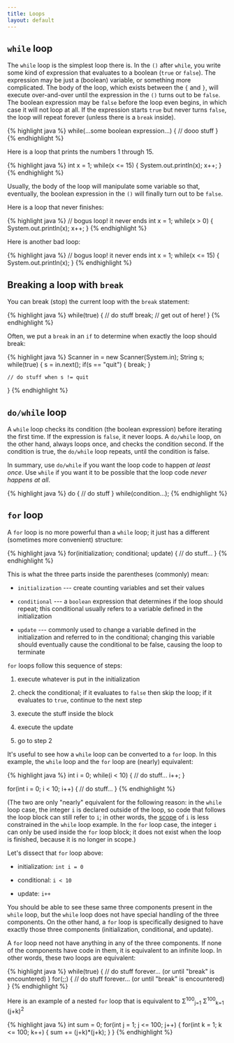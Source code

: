 ```yaml
---
title: Loops
layout: default
---
```


## `while` loop

The `while` loop is the simplest loop there is. In the `()` after `while`, you write some kind of expression that evaluates to a boolean (`true` or `false`). The expression may be just a (boolean) variable, or something more complicated. The body of the loop, which exists between the `{` and `}`, will execute over-and-over until the expression in the `()` turns out to be `false`. The boolean expression may be `false` before the loop even begins, in which case it will not loop at all. If the expression starts `true` but never turns `false`, the loop will repeat forever (unless there is a `break` inside).

{% highlight java %}
while(...some boolean expression...)
{
  // dooo stuff
}
{% endhighlight %}

Here is a loop that prints the numbers 1 through 15.

{% highlight java %}
int x = 1;
while(x <= 15)
{
    System.out.println(x);
    x++;
}
{% endhighlight %}

Usually, the body of the loop will manipulate some variable so that, eventually, the boolean expression in the `()` will finally turn out to be `false`.

Here is a loop that never finishes:

{% highlight java %}
// bogus loop! it never ends
int x = 1;
while(x > 0)
{
    System.out.println(x);
    x++;
}
{% endhighlight %}

Here is another bad loop:

{% highlight java %}
// bogus loop! it never ends
int x = 1;
while(x <= 15)
{
    System.out.println(x);
}
{% endhighlight %}

## Breaking a loop with `break`

You can break (stop) the current loop with the `break` statement:

{% highlight java %}
while(true)
{
    // do stuff
    break;  // get out of here!
}
{% endhighlight %}

Often, we put a `break` in an `if` to determine when exactly the loop should break:

{% highlight java %}
Scanner in = new Scanner(System.in);
String s;
while(true)
{
    s = in.next();
    if(s == "quit")
    {
        break;
    }

    // do stuff when s != quit
}
{% endhighlight %}

## `do/while` loop

A `while` loop checks its condition (the boolean expression) before iterating the first time. If the expression is `false`, it never loops. A `do/while` loop, on the other hand, always loops once, and checks the condition second. If the condition is true, the `do/while` loop repeats, until the condition is false.

In summary, use `do/while` if you want the loop code to happen *at least once*. Use `while` if you want it to be possible that the loop code *never happens at all*.

{% highlight java %}
do
{
    // do stuff
}
while(condition...);
{% endhighlight %}

## `for` loop

A `for` loop is no more powerful than a `while` loop; it just has a different (sometimes more convenient) structure:

{% highlight java %}
for(initialization; conditional; update)
{
    // do stuff...
}
{% endhighlight %}

This is what the three parts inside the parentheses (commonly) mean:

- `initialization` --- create counting variables and set their values

- `conditional` --- a `boolean` expression that determines if the loop should repeat; this conditional usually refers to a variable defined in the initialization

- `update` --- commonly used to change a variable defined in the initialization and referred to in the conditional; changing this variable should eventually cause the conditional to be false, causing the loop to terminate

`for` loops follow this sequence of steps:

1. execute whatever is put in the initialization

2. check the conditional; if it evaluates to `false` then skip the loop; if it evaluates to `true`, continue to the next step

3. execute the stuff inside the block

4. execute the update

5. go to step 2

It's useful to see how a `while` loop can be converted to a `for` loop. In this example, the `while` loop and the `for` loop are (nearly) equivalent:

{% highlight java %}
int i = 0;
while(i < 10)
{
    // do stuff...
    i++;
}

for(int i = 0; i < 10; i++)
{
    // do stuff...
}
{% endhighlight %}

(The two are only "nearly" equivalent for the following reason: in the `while` loop case, the integer `i` is declared outside of the loop, so code that follows the loop block can still refer to `i`; in other words, the [scope](/lecture/variables-type-scope.html) of `i` is less constrained in the `while` loop example. In the `for` loop case, the integer `i` can only be used inside the `for` loop block; it does not exist when the loop is finished, because it is no longer in scope.)

Let's dissect that `for` loop above:

- initialization: `int i = 0`

- conditional: `i < 10`

- update: `i++`

You should be able to see these same three components present in the `while` loop, but the `while` loop does not have special handling of the three components. On the other hand, a `for` loop is specifically designed to have exactly those three components (initialization, conditional, and update).

A `for` loop need not have anything in any of the three components. If none of the components have code in them, it is equivalent to an infinite loop. In other words, these two loops are equivalent:

{% highlight java %}
while(true)
{
    // do stuff forever... (or until "break" is encountered)
}
for(;;)
{
    // do stuff forever... (or until "break" is encountered)
}
{% endhighlight %}

Here is an example of a nested `for` loop that is equivalent to Σ<sup>100</sup><sub>j=1</sub> Σ<sup>100</sup><sub>k=1</sub> (j+k)<sup>2</sub>

{% highlight java %}
int sum = 0;
for(int j = 1; j <= 100; j++)
{
    for(int k = 1; k <= 100; k++)
    {
        sum += (j+k)*(j+k);
    }
}
{% endhighlight %}
